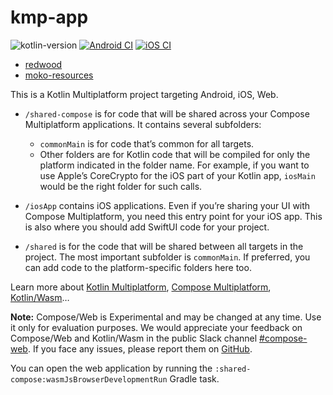 # kmp-app

![kotlin-version](https://img.shields.io/badge/kotlin-2.0.20-blue)
[![Android CI](https://github.com/ding1dingx/kmp-app/actions/workflows/android.yml/badge.svg)](https://github.com/ding1dingx/kmp-app/actions/workflows/android.yml)
[![iOS CI](https://github.com/ding1dingx/kmp-app/actions/workflows/ios.yml/badge.svg)](https://github.com/ding1dingx/kmp-app/actions/workflows/ios.yml)

- [redwood](https://github.com/cashapp/redwood)
- [moko-resources](https://github.com/icerockdev/moko-resources)

This is a Kotlin Multiplatform project targeting Android, iOS, Web.

* `/shared-compose` is for code that will be shared across your Compose Multiplatform applications.
  It contains several subfolders:
  - `commonMain` is for code that’s common for all targets.
  - Other folders are for Kotlin code that will be compiled for only the platform indicated in the
    folder name.
    For example, if you want to use Apple’s CoreCrypto for the iOS part of your Kotlin app,
    `iosMain` would be the right folder for such calls.

* `/iosApp` contains iOS applications. Even if you’re sharing your UI with Compose Multiplatform,
  you need this entry point for your iOS app. This is also where you should add SwiftUI code for
  your project.

* `/shared` is for the code that will be shared between all targets in the project.
  The most important subfolder is `commonMain`. If preferred, you can add code to the
  platform-specific folders here too.

Learn more
about [Kotlin Multiplatform](https://www.jetbrains.com/help/kotlin-multiplatform-dev/get-started.html),
[Compose Multiplatform](https://github.com/JetBrains/compose-multiplatform/#compose-multiplatform),
[Kotlin/Wasm](https://kotl.in/wasm/)…

**Note:** Compose/Web is Experimental and may be changed at any time. Use it only for evaluation
purposes.
We would appreciate your feedback on Compose/Web and Kotlin/Wasm in the public Slack
channel [#compose-web](https://slack-chats.kotlinlang.org/c/compose-web).
If you face any issues, please report them
on [GitHub](https://github.com/JetBrains/compose-multiplatform/issues).

You can open the web application by running the `:shared-compose:wasmJsBrowserDevelopmentRun` Gradle
task.
